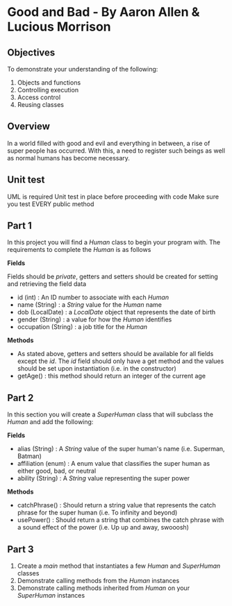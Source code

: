 # Good and Bad - By Aaron Allen & Lucious Morrison

## Objectives

To demonstrate your understanding of the following:

1. Objects and functions
2. Controlling execution
3. Access control
4. Reusing classes


## Overview

In a world filled with good and evil and everything in between, a rise of super people has occurred. With this, a need to register such beings as well as normal humans has become necessary.

## Unit test

UML is required
Unit test in place before proceeding with code
Make sure you test EVERY public method

## Part 1

In this project you will find a *Human* class to begin your program with. The requirements to complete the *Human* is as follows

**Fields**

Fields should be *private*, getters and setters should be created for setting and retrieving the field data

- id (int) : An ID number to associate with each *Human*
- name (String) : a *String* value for the *Human* name
- dob (LocalDate) : a *LocalDate* object that represents the date of birth
- gender (String) : a value for how the *Human* identifies
- occupation (String) : a job title for the *Human*

**Methods**

- As stated above, getters and setters should be available for all fields except the *id*. The *id* field should only have a get method and the values should be set upon instantiation (i.e. in the constructor)
- getAge() : this method should return an integer of the current age

## Part 2

In this section you will create a *SuperHuman* class that will subclass the *Human* and add the following:

**Fields**

- alias (String) : A *String* value of the super human's name (i.e. Superman, Batman)
- affiliation (enum) : A enum value that classifies the super human as either good, bad, or neutral
- ability (String) : A *String* value representing the super power

**Methods**

- catchPhrase() : Should return a string value that represents the catch phrase for the super human (i.e. To infinity and beyond)
- usePower() : Should return a string that combines the catch phrase with a sound effect of the power (i.e. Up up and away, swooosh)

## Part 3

1. Create a *main* method that instantiates a few *Human* and *SuperHuman* classes
2. Demonstrate calling methods from the *Human* instances
3. Demonstrate calling methods inherited from *Human* on your *SuperHuman* instances
